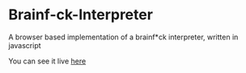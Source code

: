 # Brainf-ck-Interpreter
A browser based implementation of a brainf*ck interpreter, written in javascript

You can see it live [here](http://brainf.netne.net/)
